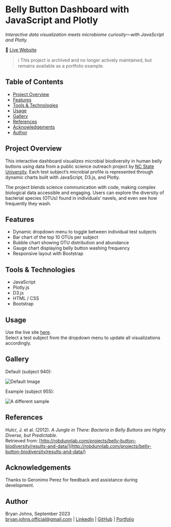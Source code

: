 # Belly Button Dashboard with JavaScript and Plotly

*Interactive data visualization meets microbiome curiosity—with JavaScript and Plotly.*

🔗 [Live Website](https://johbry17.github.io/Belly-Button-Dashboard/)

> ℹ️ This project is archived and no longer actively maintained, but remains available as a portfolio example.

## Table of Contents

- [Project Overview](#project-overview)
- [Features](#features)
- [Tools & Technologies](#tools--technologies)
- [Usage](#usage)
- [Gallery](#gallery)
- [References](#references)
- [Acknowledgements](#acknowledgements)
- [Author](#author)

## Project Overview

This interactive dashboard visualizes microbial biodiversity in human belly buttons using data from a public science outreach project by [NC State University](http://robdunnlab.com/projects/belly-button-biodiversity/). Each test subject’s microbial profile is represented through dynamic charts built with JavaScript, D3.js, and Plotly.

The project blends science communication with code, making complex biological data accessible and engaging. Users can explore the diversity of bacterial species (OTUs) found in individuals’ navels, and even see how frequently they wash.

## Features

- Dynamic dropdown menu to toggle between individual test subjects  
- Bar chart of the top 10 OTUs per subject  
- Bubble chart showing OTU distribution and abundance  
- Gauge chart displaying belly button washing frequency  
- Responsive layout with Bootstrap  

## Tools & Technologies

- JavaScript  
- Plotly.js  
- D3.js  
- HTML / CSS  
- Bootstrap  

## Usage

Use the live site [here](https://johbry17.github.io/Belly-Button-Dashboard/).  
Select a test subject from the dropdown menu to update all visualizations accordingly.

## Gallery

Default (subject 940):

![Default Image](static/Images/bellyButtonDefault.png)

Example (subject 955):

![A different sample](static/Images/bellyButton2.png)

## References

Hulcr, J. et al. (2012). *A Jungle in There: Bacteria in Belly Buttons are Highly Diverse, but Predictable.*  
Retrieved from: [http://robdunnlab.com/projects/belly-button-biodiversity/results-and-data/](http://robdunnlab.com/projects/belly-button-biodiversity/results-and-data/)


## Acknowledgements

Thanks to Geronimo Perez for feedback and assistance during development.

## Author


Bryan Johns, September 2023  
[bryan.johns.official@gmail.com](mailto:bryan.johns.official@gmail.com) | [LinkedIn](https://www.linkedin.com/in/b-johns/) | [GitHub](https://github.com/johbry17) | [Portfolio](https://johbry17.github.io/portfolio/index.html)
